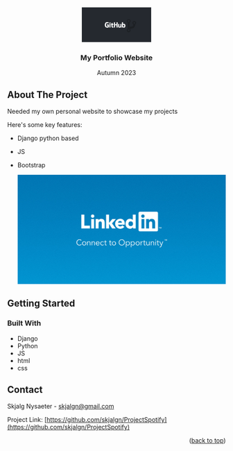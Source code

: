 <a name="readme-top"></a>

<!-- PROJECT LOGO -->
<br />
<div align="center">
  <a>
    <img src="main/static/images/github.png" alt="Logo" height="80">
  </a>

  <h3 align="center">My Portfolio Website</h3>

  <p align="center">
    Autumn 2023
  </p>
</div>


<!-- ABOUT THE PROJECT -->
## About The Project

Needed my own personal website to showcase my projects

Here's some key features:
* Django python based
* JS
* Bootstrap


  <a>
    <img src="main/static/images/linkedin.png" alt="frontpage">
  </a>

<!-- GETTING STARTED -->
## Getting Started



### Built With

* Django
* Python
* JS
* html
* css

<!-- CONTACT -->
## Contact

Skjalg Nysaeter - skjalgn@gmail.com

Project Link: [https://github.com/skjalgn/ProjectSpotify](https://github.com/skjalgn/ProjectSpotify)

<p align="right">(<a href="#readme-top">back to top</a>)</p>
